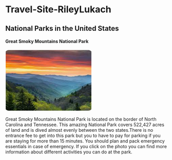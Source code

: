 # Travel-Site-RileyLukach
<!DOCTYPE html>
<html>
  <h2>National Parks in the United States</h2>
  <h4>Great Smoky Mountains National Park</h4>
<p><a href="https://www.explorebrysoncity.com/things-to-do/great-smoky-mountains-national-park/"><img src="great.png.png" alt="great"></a></p>
<p>Great Smoky Mountains National Park is located on the border of North Carolina and Tennessee. This amazing National Park covers 522,427 acres of land and is dived almost evenly between the two states.There is no entrance fee to get into this park but you to have to pay for parking if you are staying for more than 15 minutes. You should plan and pack emergency essentials in case of emergency. If you click on the photo you can find more information about different activities you can do at the park.</p>

